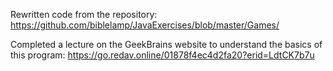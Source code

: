 Rewritten code from the repository: 
https://github.com/biblelamp/JavaExercises/blob/master/Games/

Completed a lecture on the GeekBrains website to understand the basics of this program:
https://go.redav.online/01878f4ec4d2fa20?erid=LdtCK7b7u